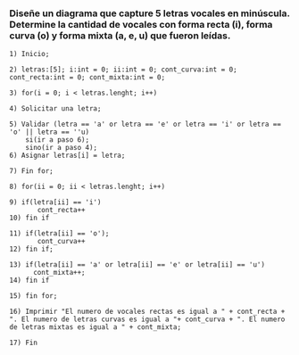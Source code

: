 ### Diseñe un diagrama que capture 5 letras vocales en minúscula. Determine la cantidad de vocales con forma recta (i), forma curva (o) y forma mixta (a, e, u) que fueron leídas. 

```
1) Inicio;

2) letras:[5]; i:int = 0; ii:int = 0; cont_curva:int = 0; cont_recta:int = 0; cont_mixta:int = 0;

3) for(i = 0; i < letras.lenght; i++)

4) Solicitar una letra;

5) Validar (letra == 'a' or letra == 'e' or letra == 'i' or letra == 'o' || letra == ''u)
    si(ir a paso 6);
    sino(ir a paso 4);
6) Asignar letras[i] = letra;

7) Fin for;
    
8) for(ii = 0; ii < letras.lenght; i++)
       
9) if(letra[ii] == 'i')
       cont_recta++
10) fin if
       
11) if(letra[ii] == 'o');
       cont_curva++
12) fin if; 
      
13) if(letra[ii] == 'a' or letra[ii] == 'e' or letra[ii] == 'u')
      cont_mixta++;
14) fin if
      
15) fin for;
      
16) Imprimir "El numero de vocales rectas es igual a " + cont_recta + ". El numero de letras curvas es igual a "+ cont_curva + ". El numero de letras mixtas es igual a " + cont_mixta;
       
17) Fin       
```